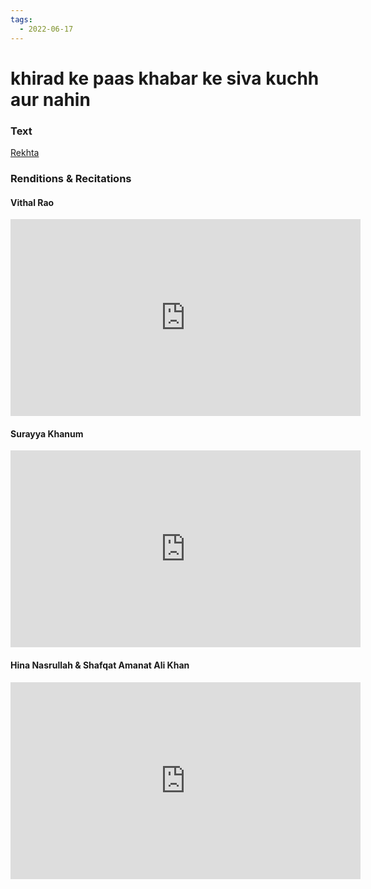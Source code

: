 ```yaml
---
tags:
  - 2022-06-17
---
```

# khirad ke paas khabar ke siva kuchh aur nahin

### Text
[Rekhta](https://www.rekhta.org/ghazals/khirad-ke-paas-khabar-ke-sivaa-kuchh-aur-nahiin-allama-iqbal-ghazals?lang=ur)

### Renditions & Recitations

#### Vithal Rao

<iframe width="560" height="315" src="https://www.youtube.com/embed/pWOqzrpy8Q0" title="YouTube video player" frameborder="0" allow="accelerometer; autoplay; clipboard-write; encrypted-media; gyroscope; picture-in-picture" allowfullscreen></iframe>

#### Surayya Khanum

<iframe width="560" height="315" src="https://www.youtube.com/embed/d_7khBj-u04" title="YouTube video player" frameborder="0" allow="accelerometer; autoplay; clipboard-write; encrypted-media; gyroscope; picture-in-picture" allowfullscreen></iframe>

#### Hina Nasrullah & Shafqat Amanat Ali Khan

<iframe width="560" height="315" src="https://www.youtube.com/embed/DppGkKyCh40" title="YouTube video player" frameborder="0" allow="accelerometer; autoplay; clipboard-write; encrypted-media; gyroscope; picture-in-picture" allowfullscreen></iframe>

